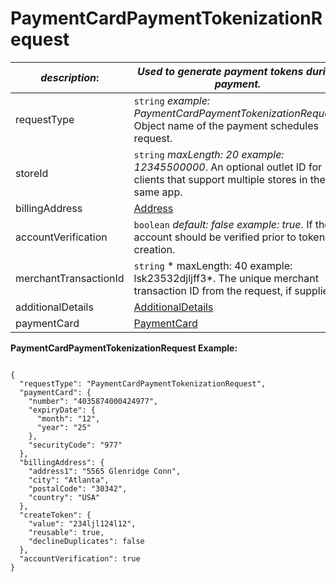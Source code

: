 
# PaymentCardPaymentTokenizationRequest

| *description*:   | *Used to generate payment tokens during payment.*|
|----|----|
| requestType |    ``` string ```  *example: PaymentCardPaymentTokenizationRequest*. Object name of the payment schedules request.|
| storeId |    ``` string ```  *maxLength: 20  example: 12345500000*. An optional outlet ID for clients that support multiple stores in the same app.|
| billingAddress |  [Address](?path=docs/schemas-md/Address.md)|
| accountVerification |  ``` boolean ```  *default: false  example: true*. If the account should be verified prior to token creation.|
| merchantTransactionId |    ``` string ```   * maxLength: 40 example: lsk23532djljff3*. The unique merchant transaction ID from the request, if supplied.|
| additionalDetails | [AdditionalDetails](?path=docs/schemas-md/AdditionalDetails.md)|
| paymentCard | [PaymentCard](?path=docs/schemas-md/PaymentCard.md)|  
  

**PaymentCardPaymentTokenizationRequest Example:**

```{r}

{
  "requestType": "PaymentCardPaymentTokenizationRequest",
  "paymentCard": {
    "number": "4035874000424977",
    "expiryDate": {
      "month": "12",
      "year": "25"
    },
    "securityCode": "977"
  },
  "billingAddress": {
    "address1": "5565 Glenridge Conn",
    "city": "Atlanta",
    "postalCode": "30342",
    "country": "USA"
  },
  "createToken": {
    "value": "234ljl124l12",
    "reusable": true,
    "declineDuplicates": false
  },
  "accountVerification": true
}
```


